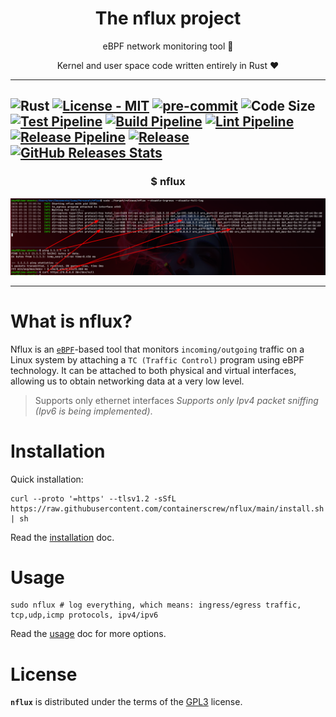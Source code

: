 <p align="center">
    <h1 align="center">The nflux project</h1>
    <p align="center">eBPF network monitoring tool 🐝</p>
    <p align="center">Kernel and user space code written entirely in Rust ❤</p>
</p>

---
![Rust](https://img.shields.io/badge/rust-%23000000.svg?style=for-the-badge&logo=rust&logoColor=white)
[![License - MIT](https://img.shields.io/github/license/containerscrew/nflux)](/LICENSE)
[![pre-commit](https://img.shields.io/badge/pre--commit-enabled-brightgreen?logo=pre-commit&logoColor=white)](https://github.com/pre-commit/pre-commit)
![Code Size](https://img.shields.io/github/languages/code-size/containerscrew/nflux)
[![Test Pipeline](https://github.com/containerscrew/nflux/actions/workflows/test.yml/badge.svg)](https://github.com/containerscrew/nflux/actions/workflows/test.yml)
[![Build Pipeline](https://github.com/containerscrew/nflux/actions/workflows/build.yml/badge.svg)](https://github.com/containerscrew/nflux/actions/workflows/build.yml)
[![Lint Pipeline](https://github.com/containerscrew/nflux/actions/workflows/lint.yml/badge.svg)](https://github.com/containerscrew/nflux/actions/workflows/lint.yml)
[![Release Pipeline](https://github.com/containerscrew/nflux/actions/workflows/release.yml/badge.svg?event=push)](https://github.com/containerscrew/nflux/actions/workflows/release.yml)
[![Release](https://img.shields.io/github/release/containerscrew/nflux)](https://github.com/containerscrew/nflux/releases/latest)
[![GitHub Releases Stats](https://img.shields.io/github/downloads/containerscrew/nflux/total.svg?logo=github)](https://somsubhra.github.io/github-release-stats/?username=containerscrew&repository=nflux)
---
<p align="center">
    <h3 align="center">$ nflux </h3>
    <img src="./examples/example.png" alt="example"/>
</p>

---

# What is nflux?

Nflux is an [`eBPF`](./docs/what_is_ebpf.md)-based tool that monitors `incoming/outgoing` traffic on a Linux system by attaching a `TC (Traffic Control)` program using eBPF technology. It can be attached to both physical and virtual interfaces, allowing us to obtain networking data at a very low level.

> Supports only ethernet interfaces
> _Supports only Ipv4 packet sniffing (Ipv6 is being implemented)_.

# Installation

Quick installation:

```shell
curl --proto '=https' --tlsv1.2 -sSfL https://raw.githubusercontent.com/containerscrew/nflux/main/install.sh | sh
```

Read the [installation](./docs/installation.md) doc.

# Usage

```shell
sudo nflux # log everything, which means: ingress/egress traffic, tcp,udp,icmp protocols, ipv4/ipv6
```

Read the [usage](./docs/usage.md) doc for more options.

# License

**`nflux`** is distributed under the terms of the [GPL3](./LICENSE) license.
